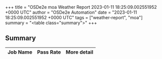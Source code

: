 +++
title = "OSDe2e moa Weather Report 2023-01-11 18:25:09.002551952 +0000 UTC"
author = "OSDe2e Automation"
date = "2023-01-11 18:25:09.002551952 +0000 UTC"
tags = ["weather-report", "moa"]
summary = "<table class=\"summary\"></table>"
+++
## Summary

| Job Name | Pass Rate | More detail |
|----------|-----------|-------------|




